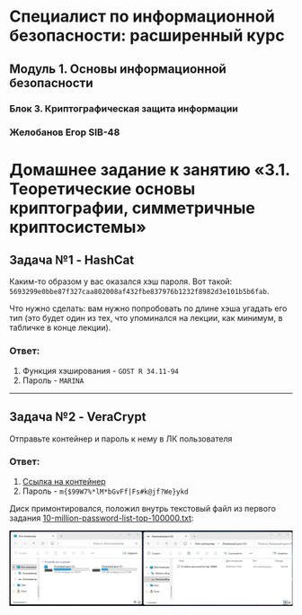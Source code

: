 # Специалист по информационной безопасности: расширенный курс
## Модуль 1. Основы информационной безопасности
### Блок 3. Криптографическая защита информации
### Желобанов Егор SIB-48

# Домашнее задание к занятию «3.1. Теоретические основы криптографии, симметричные криптосистемы»

## Задача №1 - HashCat

Каким-то образом у вас оказался хэш пароля. Вот такой: `5693299e0bbe87f327caa802008af432fbe837976b1232f8982d3e101b5b6fab`.

Что нужно сделать: вам нужно попробовать по длине хэша угадать его тип (это будет один из тех, что упоминался на лекции, как минимум, в табличке в конце лекции).

### Ответ:

1. Функция хэширования - `GOST R 34.11-94`
2. Пароль - `MARINA`

---

## Задача №2 - VeraCrypt

Отправьте контейнер и пароль к нему в ЛК пользователя

### Ответ:

1. [Ссылка на контейнер](assets/container)
2. Пароль - `m{$99W7%*lM*bGvFf|Fs#k@jf?We}ykd`

Диск примонтировался, положил внутрь текстовый файл из первого задания [10-million-password-list-top-100000.txt](assets/10-million-password-list-top-100000.txt):

![](assets/screen.jpg)
